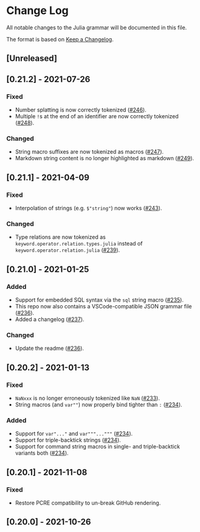 # Change Log

All notable changes to the Julia grammar will be documented in this file.

The format is based on [Keep a Changelog](https://keepachangelog.com/en/1.0.0/).

## [Unreleased]

## [0.21.2] - 2021-07-26
### Fixed
- Number splatting is now correctly tokenized ([#246](https://github.com/JuliaEditorSupport/atom-language-julia/pull/246)).
- Multiple `!`s at the end of an identifier are now correctly tokenized ([#248](https://github.com/JuliaEditorSupport/atom-language-julia/pull/248)).

### Changed
- String macro suffixes are now tokenized as macros ([#247](https://github.com/JuliaEditorSupport/atom-language-julia/pull/247)).
- Markdown string content is no longer highlighted as markdown ([#249](https://github.com/JuliaEditorSupport/atom-language-julia/pull/249)).

## [0.21.1] - 2021-04-09
### Fixed
- Interpolation of strings (e.g. `$"string"`) now works ([#243](https://github.com/JuliaEditorSupport/atom-language-julia/pull/243)).

### Changed
- Type relations are now tokenized as `keyword.operator.relation.types.julia` instead of `keyword.operator.relation.julia` ([#239](https://github.com/JuliaEditorSupport/atom-language-julia/pull/239)).

## [0.21.0] - 2021-01-25
### Added
- Support for embedded SQL syntax via the `sql` string macro ([#235](https://github.com/JuliaEditorSupport/atom-language-julia/pull/235)).
- This repo now also contains a VSCode-compatible JSON grammar file ([#236](https://github.com/JuliaEditorSupport/atom-language-julia/pull/236)).
- Added a changelog ([#237](https://github.com/JuliaEditorSupport/atom-language-julia/pull/237)).

### Changed
- Update the readme ([#236](https://github.com/JuliaEditorSupport/atom-language-julia/pull/236)).

## [0.20.2] - 2021-01-13
### Fixed
- `NaNxxx` is no longer erroneously tokenized like `NaN` ([#233](https://github.com/JuliaEditorSupport/atom-language-julia/pull/233)).
- String macros (and `var""`) now properly bind tighter than `:` ([#234](https://github.com/JuliaEditorSupport/atom-language-julia/pull/234)).

### Added
- Support for `var"..."` and `var"""..."""` ([#234](https://github.com/JuliaEditorSupport/atom-language-julia/pull/234)).
- Support for triple-backtick strings ([#234](https://github.com/JuliaEditorSupport/atom-language-julia/pull/234)).
- Support for command string macros in single- and triple-backtick variants both ([#234](https://github.com/JuliaEditorSupport/atom-language-julia/pull/234)).

## [0.20.1] - 2021-11-08
### Fixed
- Restore PCRE compatibility to un-break GitHub rendering.

## [0.20.0] - 2021-10-26
